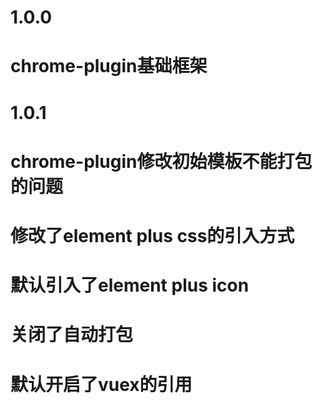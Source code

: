# 1.0.0
# chrome-plugin基础框架
# 1.0.1
# chrome-plugin修改初始模板不能打包的问题
# 修改了element plus css的引入方式
# 默认引入了element plus icon
# 关闭了自动打包
# 默认开启了vuex的引用